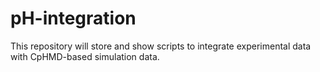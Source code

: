 # pH-integration
This repository will store and show scripts to integrate experimental data with CpHMD-based simulation data.
